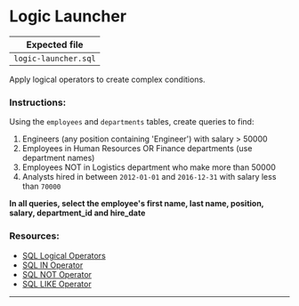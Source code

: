 # Logic Launcher

| Expected file |
| ------------- |
| `logic-launcher.sql` |

Apply logical operators to create complex conditions.

### Instructions:

Using the `employees` and `departments` tables, create queries to find:
1. Engineers (any position containing 'Engineer') with salary > 50000 
2. Employees in Human Resources OR Finance departments (use department names)
3. Employees NOT in Logistics department who make more than 50000
4. Analysts hired in between `2012-01-01` and `2016-12-31` with salary less than `70000`

**In all queries, select the employee's first name, last name, position, salary, department_id and hire_date**

### Resources:

- [SQL Logical Operators](https://www.w3schools.com/sql/sql_and.asp)
- [SQL IN Operator](https://www.w3schools.com/sql/sql_in.asp)
- [SQL NOT Operator](https://www.w3schools.com/sql/sql_not.asp)
- [SQL LIKE Operator](https://www.w3schools.com/sql/sql_like.asp)

---